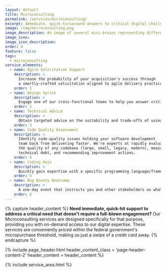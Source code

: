 ```yaml
---
layout: default
title: Microconsulting
permalink: /services/microconsulting/
excerpt: Immediate, quick-turnaround answers to critical digital challenges or questions.
image: /img/microconsulting.png
image_description: An image of several mini-brains representing different types of microconsulting services.
image_icon:
image_icon_description:
order: 4
feature: false
tags:
  - microconsulting
service_elements:
  - name: Agile Solicitation Support
    description: >
      Increase the probability of your acquisition's success through
      a smartly-crafted solicitation aligned to agile delivery practices. Our team of technical and acquisition experts thoroughly review and recommend improvements to your solicitation package.
    order: 1
  - name: Design Sprint
    description: >
      Engage one of our cross-functional teams to help you answer critical business questions through design, prototyping, and testing ideas with customers over a five-day period. Design Sprints are a proven method codified by Google Ventures.
    order: 2
  - name: Technical Advice
    description: >
      Obtain targeted advice on the suitability and trade-offs of using a particular architectural pattern, delivery practice, or technology from one of our digital experts.
    order: 3
  - name: Code Quality Assessment
    description: >
      Identify code-quality issues holding your software development
      team back from delivering faster. We're experts at rapidly evaluating
      the quality of any codebase (large, small, legacy, modern), measuring
      technical debt, and recommending improvement actions.
    order: 4
  - name: Coding Dojo
    description: >
      Quickly gain expertise with a specific programming language/framework, development practice, or technology through one of our well-orchestrated mini-coding bootcamps.
    order: 5
  - name: Bug Bounty Bootcamp
    description: >
      A one-day event that instructs you and other stakeholders on what bug bounties are and how to plan and execute a successful program, covering all the key areas that must be addressed.
    order: 6
---
```


{% capture header_content %}
  <strong>Need immediate, quick-hit support to address a critical need that doesn't require a full-blown engagement?</strong> Our Microconsulting services are designed specifically for that purpose, providing you with on-demand access to our digital expertise. These services are conveniently priced within the federal government's micropurchase threshold, making us just a swipe of a credit card away.
{% endcapture %}

{% include page_header.html
  header_content_class = 'page-header-content-2'
  header_content = header_content
%}

{% include service_area.html %}
